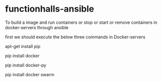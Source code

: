 # functionhalls-ansible

To build a image and run containers or stop or start or remove containers  in docker-servers through ansible 

first we should execute the below three commands in Docker-servers 

apt-get install pip 

pip install docker

pip install docker-py

pip install docker swarm

 
